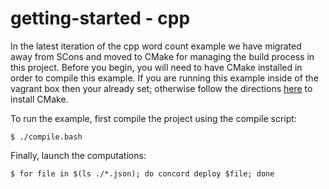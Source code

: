 # getting-started - cpp

In the latest iteration of the cpp word count example we have migrated
away from SCons and moved to CMake for managing the build process in this
project. Before you begin, you will need to have CMake installed in order to
compile this example. If you are running this example inside of the vagrant
box then your already set; otherwise follow the directions
[here](https://cmake.org/install/) to install CMake.

To run the example, first compile the project using the compile script:
```
$ ./compile.bash
```

Finally, launch the computations:
```
$ for file in $(ls ./*.json); do concord deploy $file; done
```

